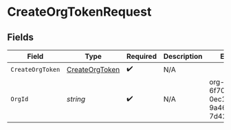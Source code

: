# CreateOrgTokenRequest


## Fields

| Field                                                   | Type                                                    | Required                                                | Description                                             | Example                                                 |
| ------------------------------------------------------- | ------------------------------------------------------- | ------------------------------------------------------- | ------------------------------------------------------- | ------------------------------------------------------- |
| `CreateOrgToken`                                        | [CreateOrgToken](../../Models/Shared/CreateOrgToken.md) | :heavy_check_mark:                                      | N/A                                                     |                                                         |
| `OrgId`                                                 | *string*                                                | :heavy_check_mark:                                      | N/A                                                     | org-6f706e83-0ec1-437a-9a46-7d4281eb2f39                |
